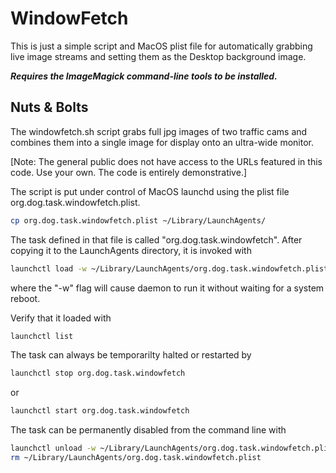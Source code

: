 # WindowFetch

This is just a simple script and MacOS plist file for automatically
grabbing live image streams and setting them as the Desktop 
background image.

***Requires the ImageMagick command-line tools to be installed.***

## Nuts & Bolts
The windowfetch.sh script grabs full jpg images of two traffic cams 
and combines them into a single image for display onto an ultra-wide
monitor. 

[Note: The general public does not have access to the URLs featured in
this code. Use your own. The code is entirely demonstrative.]

The script is put under control of MacOS launchd using the plist
file org.dog.task.windowfetch.plist. 

```bash
cp org.dog.task.windowfetch.plist ~/Library/LaunchAgents/
```

The task defined in that file is called "org.dog.task.windowfetch". After
copying it to the LaunchAgents directory, it is invoked with

```bash
launchctl load -w ~/Library/LaunchAgents/org.dog.task.windowfetch.plist
```

where the "-w" flag will cause daemon to run it without waiting for a
system reboot.  

Verify that it loaded with

```bash
launchctl list
```

The task can always be temporarilty halted or restarted by

```bash
launchctl stop org.dog.task.windowfetch
```
or
```bash
launchctl start org.dog.task.windowfetch
```

The task can be permanently disabled from the command line with

```bash
launchctl unload -w ~/Library/LaunchAgents/org.dog.task.windowfetch.plist
rm ~/Library/LaunchAgents/org.dog.task.windowfetch.plist
```
